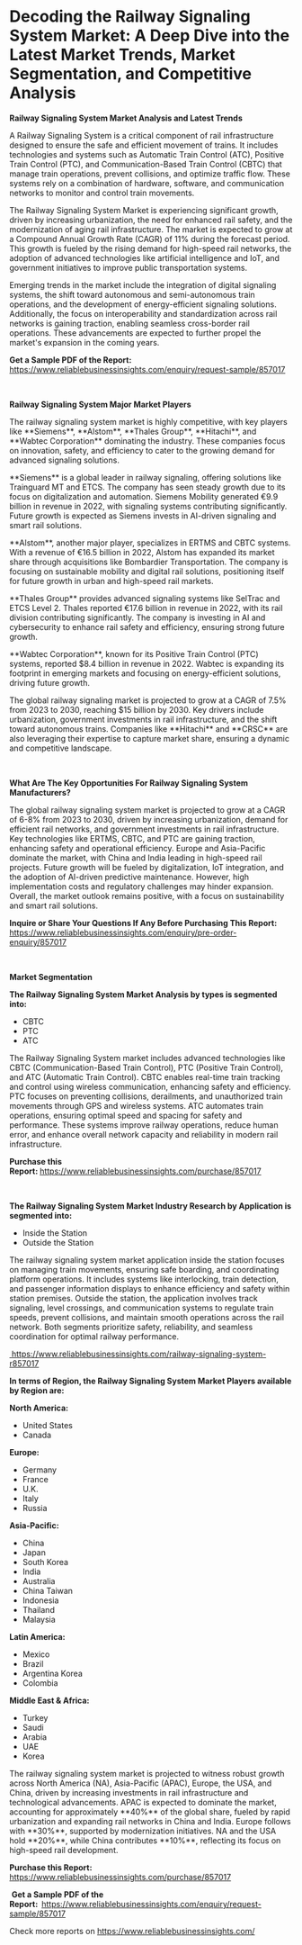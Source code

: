 <p><h1>Decoding the Railway Signaling System Market: A Deep Dive into the Latest Market Trends, Market Segmentation, and Competitive Analysis</h1></p><p><strong>Railway Signaling System Market Analysis and Latest Trends</strong></p>
<p><p>A Railway Signaling System is a critical component of rail infrastructure designed to ensure the safe and efficient movement of trains. It includes technologies and systems such as Automatic Train Control (ATC), Positive Train Control (PTC), and Communication-Based Train Control (CBTC) that manage train operations, prevent collisions, and optimize traffic flow. These systems rely on a combination of hardware, software, and communication networks to monitor and control train movements.</p><p>The Railway Signaling System Market is experiencing significant growth, driven by increasing urbanization, the need for enhanced rail safety, and the modernization of aging rail infrastructure. The market is expected to grow at a Compound Annual Growth Rate (CAGR) of 11% during the forecast period. This growth is fueled by the rising demand for high-speed rail networks, the adoption of advanced technologies like artificial intelligence and IoT, and government initiatives to improve public transportation systems.</p><p>Emerging trends in the market include the integration of digital signaling systems, the shift toward autonomous and semi-autonomous train operations, and the development of energy-efficient signaling solutions. Additionally, the focus on interoperability and standardization across rail networks is gaining traction, enabling seamless cross-border rail operations. These advancements are expected to further propel the market's expansion in the coming years.</p></p>
<p><strong>Get a Sample PDF of the Report:&nbsp;</strong> <a href="https://www.reliablebusinessinsights.com/enquiry/request-sample/857017?utm_campaign=1837&utm_medium=2&utm_source=Github&utm_content=ia&utm_term=21012025&utm_id=railway-signaling-system">https://www.reliablebusinessinsights.com/enquiry/request-sample/857017</a></p>
<p>&nbsp;</p>
<p><strong>Railway Signaling System Major Market Players</strong></p>
<p><p>The railway signaling system market is highly competitive, with key players like **Siemens**, **Alstom**, **Thales Group**, **Hitachi**, and **Wabtec Corporation** dominating the industry. These companies focus on innovation, safety, and efficiency to cater to the growing demand for advanced signaling solutions.</p><p>**Siemens** is a global leader in railway signaling, offering solutions like Trainguard MT and ETCS. The company has seen steady growth due to its focus on digitalization and automation. Siemens Mobility generated €9.9 billion in revenue in 2022, with signaling systems contributing significantly. Future growth is expected as Siemens invests in AI-driven signaling and smart rail solutions.</p><p>**Alstom**, another major player, specializes in ERTMS and CBTC systems. With a revenue of €16.5 billion in 2022, Alstom has expanded its market share through acquisitions like Bombardier Transportation. The company is focusing on sustainable mobility and digital rail solutions, positioning itself for future growth in urban and high-speed rail markets.</p><p>**Thales Group** provides advanced signaling systems like SelTrac and ETCS Level 2. Thales reported €17.6 billion in revenue in 2022, with its rail division contributing significantly. The company is investing in AI and cybersecurity to enhance rail safety and efficiency, ensuring strong future growth.</p><p>**Wabtec Corporation**, known for its Positive Train Control (PTC) systems, reported $8.4 billion in revenue in 2022. Wabtec is expanding its footprint in emerging markets and focusing on energy-efficient solutions, driving future growth.</p><p>The global railway signaling market is projected to grow at a CAGR of 7.5% from 2023 to 2030, reaching $15 billion by 2030. Key drivers include urbanization, government investments in rail infrastructure, and the shift toward autonomous trains. Companies like **Hitachi** and **CRSC** are also leveraging their expertise to capture market share, ensuring a dynamic and competitive landscape.</p></p>
<p>&nbsp;</p>
<p><strong>What Are The Key Opportunities For Railway Signaling System Manufacturers?</strong></p>
<p><p>The global railway signaling system market is projected to grow at a CAGR of 6-8% from 2023 to 2030, driven by increasing urbanization, demand for efficient rail networks, and government investments in rail infrastructure. Key technologies like ERTMS, CBTC, and PTC are gaining traction, enhancing safety and operational efficiency. Europe and Asia-Pacific dominate the market, with China and India leading in high-speed rail projects. Future growth will be fueled by digitalization, IoT integration, and the adoption of AI-driven predictive maintenance. However, high implementation costs and regulatory challenges may hinder expansion. Overall, the market outlook remains positive, with a focus on sustainability and smart rail solutions.</p></p>
<p><strong>Inquire or Share Your Questions If Any Before Purchasing This Report:</strong> <a href="https://www.reliablebusinessinsights.com/enquiry/pre-order-enquiry/857017?utm_campaign=1837&utm_medium=2&utm_source=Github&utm_content=ia&utm_term=21012025&utm_id=railway-signaling-system">https://www.reliablebusinessinsights.com/enquiry/pre-order-enquiry/857017</a></p>
<p>&nbsp;</p>
<p><strong>Market Segmentation</strong></p>
<p><strong>The Railway Signaling System Market Analysis by types is segmented into:</strong></p>
<p><ul><li>CBTC</li><li>PTC</li><li>ATC</li></ul></p>
<p><p>The Railway Signaling System market includes advanced technologies like CBTC (Communication-Based Train Control), PTC (Positive Train Control), and ATC (Automatic Train Control). CBTC enables real-time train tracking and control using wireless communication, enhancing safety and efficiency. PTC focuses on preventing collisions, derailments, and unauthorized train movements through GPS and wireless systems. ATC automates train operations, ensuring optimal speed and spacing for safety and performance. These systems improve railway operations, reduce human error, and enhance overall network capacity and reliability in modern rail infrastructure.</p></p>
<p><strong>Purchase this Report:&nbsp;</strong><a href="https://www.reliablebusinessinsights.com/purchase/857017?utm_campaign=1837&utm_medium=2&utm_source=Github&utm_content=ia&utm_term=21012025&utm_id=railway-signaling-system">https://www.reliablebusinessinsights.com/purchase/857017</a></p>
<p>&nbsp;</p>
<p><strong>The Railway Signaling System Market Industry Research by Application is segmented into:</strong></p>
<p><ul><li>Inside the Station</li><li>Outside the Station</li></ul></p>
<p><p>The railway signaling system market application inside the station focuses on managing train movements, ensuring safe boarding, and coordinating platform operations. It includes systems like interlocking, train detection, and passenger information displays to enhance efficiency and safety within station premises. Outside the station, the application involves track signaling, level crossings, and communication systems to regulate train speeds, prevent collisions, and maintain smooth operations across the rail network. Both segments prioritize safety, reliability, and seamless coordination for optimal railway performance.</p></p>
<p><a href="https://www.reliablebusinessinsights.com/railway-signaling-system-r857017?utm_campaign=1837&utm_medium=2&utm_source=Github&utm_content=ia&utm_term=21012025&utm_id=railway-signaling-system">&nbsp;https://www.reliablebusinessinsights.com/railway-signaling-system-r857017</a></p>
<p><strong>In terms of Region, the Railway Signaling System Market Players available by Region are:</strong></p>
<p>
    <p> <strong> North America: </strong>
        <ul>
            <li>United States</li>
            <li>Canada</li>
        </ul>
        </p> 
    <p> <strong> Europe: </strong>
        <ul>
            <li>Germany</li>
            <li>France</li>
            <li>U.K.</li>
            <li>Italy</li>
            <li>Russia</li>
        </ul>
        </p> 
    <p> <strong> Asia-Pacific: </strong>
        <ul>
            <li>China</li>
            <li>Japan</li>
            <li>South Korea</li>
            <li>India</li>
            <li>Australia</li>
            <li>China Taiwan</li>
            <li>Indonesia</li>
            <li>Thailand</li>
            <li>Malaysia</li>
        </ul>
        </p> 
    <p> <strong> Latin America: </strong>
        <ul>
            <li>Mexico</li>
            <li>Brazil</li>
            <li>Argentina Korea</li>
            <li>Colombia</li>
        </ul>
        </p> 
    <p> <strong> Middle East & Africa: </strong>
        <ul>
            <li>Turkey</li>
            <li>Saudi</li>
            <li>Arabia</li>
            <li>UAE</li>
            <li>Korea</li>
        </ul>
    </p>
    </p>
<p><p>The railway signaling system market is projected to witness robust growth across North America (NA), Asia-Pacific (APAC), Europe, the USA, and China, driven by increasing investments in rail infrastructure and technological advancements. APAC is expected to dominate the market, accounting for approximately **40%** of the global share, fueled by rapid urbanization and expanding rail networks in China and India. Europe follows with **30%**, supported by modernization initiatives. NA and the USA hold **20%**, while China contributes **10%**, reflecting its focus on high-speed rail development.</p></p>
<p><strong>Purchase this Report: </strong><a href="https://www.reliablebusinessinsights.com/purchase/857017?utm_campaign=1837&utm_medium=2&utm_source=Github&utm_content=ia&utm_term=21012025&utm_id=railway-signaling-system">https://www.reliablebusinessinsights.com/purchase/857017</a></p>
<p>&nbsp;<strong>Get a Sample PDF of the Report:&nbsp;&nbsp;</strong><a href="https://www.reliablebusinessinsights.com/enquiry/request-sample/857017?utm_campaign=1837&utm_medium=2&utm_source=Github&utm_content=ia&utm_term=21012025&utm_id=railway-signaling-system">https://www.reliablebusinessinsights.com/enquiry/request-sample/857017</a></p>
<p><strong></strong></p>
<p>Check more reports on <a href="https://www.reliablebusinessinsights.com/?utm_campaign=1837&utm_medium=2&utm_source=Github&utm_content=ia&utm_term=21012025&utm_id=railway-signaling-system">https://www.reliablebusinessinsights.com/</a></p>
